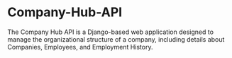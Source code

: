 # Company-Hub-API
The Company Hub API is a Django-based web application designed to manage the organizational structure of a company, including details about Companies, Employees, and Employment History.
